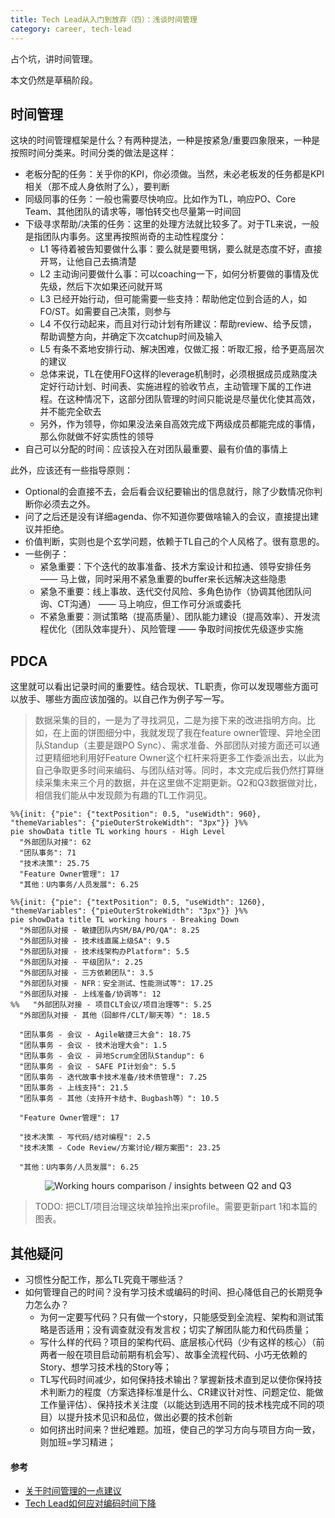 ```yaml
---
title: Tech Lead从入门到放弃（四）：浅谈时间管理
category: career, tech-lead
---
```


占个坑，讲时间管理。

<Summary WIP>本文仍然是草稿阶段。

## 时间管理

这块的时间管理框架是什么？有两种提法，一种是按紧急/重要四象限来，一种是按照时间分类来。时间分类的做法是这样：

* 老板分配的任务：关乎你的KPI，你必须做。当然，未必老板发的任务都是KPI相关（那不成人身依附了么），要判断
* 同级同事的任务：一般也需要尽快响应。比如作为TL，响应PO、Core Team、其他团队的请求等，哪怕转交也尽量第一时间回
* 下级寻求帮助/决策的任务：这里的处理方法就比较多了。对于TL来说，一般是指团队内事务。这里再按照尚奇的主动性程度分：
  * L1 等待着被告知要做什么事：要么就是要甩锅，要么就是态度不好，直接开骂，让他自己去搞清楚
  * L2 主动询问要做什么事：可以coaching一下，如何分析要做的事情及优先级，然后下次如果还问就开骂
  * L3 已经开始行动，但可能需要一些支持：帮助他定位到合适的人，如FO/ST。如需要自己决策，则参与
  * L4 不仅行动起来，而且对行动计划有所建议：帮助review、给予反馈，帮助调整方向，并确定下次catchup时间及输入
  * L5 有条不紊地安排行动、解决困难，仅做汇报：听取汇报，给予更高层次的建议
  * 总体来说，TL在使用FO这样的leverage机制时，必须根据成员成熟度决定好行动计划、时间表、实施进程的验收节点，主动管理下属的工作进程。在这种情况下，这部分团队管理的时间只能说是尽量优化使其高效，并不能完全砍去
  * 另外，作为领导，你如果没法亲自高效完成下两级成员都能完成的事情，那么你就做不好实质性的领导
* 自己可以分配的时间：应该投入在对团队最重要、最有价值的事情上

此外，应该还有一些指导原则：
* Optional的会直接不去，会后看会议纪要输出的信息就行，除了少数情况你判断你必须去之外。
* 问了之后还是没有详细agenda、你不知道你要做啥输入的会议，直接提出建议并拒绝。
* 价值判断，实则也是个玄学问题，依赖于TL自己的个人风格了。很有意思的。
* 一些例子：
  * 紧急重要：下个迭代的故事准备、技术方案设计和拉通、领导安排任务 —— 马上做，同时采用不紧急重要的buffer来长远解决这些隐患
  * 紧急不重要：线上事故、迭代交付风险、多角色协作（协调其他团队问询、CT沟通） —— 马上响应，但工作可分派或委托
  * 不紧急重要：测试策略（提高质量）、团队能力建设（提高效率）、开发流程优化（团队效率提升）、风险管理 —— 争取时间按优先级逐步实施

## PDCA

这里就可以看出记录时间的重要性。结合现状、TL职责，你可以发现哪些方面可以放手、哪些方面应该加强的。以自己作为例子写一写。

> 数据采集的目的，一是为了寻找洞见，二是为接下来的改进指明方向。比如，在上面的饼图细分中，我就发现了我在feature owner管理、异地全团队Standup（主要是跟PO Sync）、需求准备、外部团队对接方面还可以通过更精细地利用好Feature Owner这个杠杆来将更多工作委派出去，以此为自己争取更多时间来编码、与团队结对等。同时，本文完成后我仍然打算继续采集未来三个月的数据，并在这里做不定期更新。Q2和Q3数据做对比，相信我们能从中发现颇为有趣的TL工作洞见。

```mermaid
%%{init: {"pie": {"textPosition": 0.5, "useWidth": 960}, "themeVariables": {"pieOuterStrokeWidth": "3px"}} }%%
pie showData title TL working hours - High Level
  "外部团队对接": 62
  "团队事务": 71
  "技术决策": 25.75
  "Feature Owner管理": 17
  "其他：U内事务/人员发展": 6.25
```

```mermaid
%%{init: {"pie": {"textPosition": 0.5, "useWidth": 1260}, "themeVariables": {"pieOuterStrokeWidth": "3px"}} }%%
pie showData title TL working hours - Breaking Down
  "外部团队对接 - 敏捷团队内SM/BA/PO/QA": 8.25
  "外部团队对接 - 技术线直属上级SA": 9.5
  "外部团队对接 - 技术线架构办Platform": 5.5
  "外部团队对接 - 平级团队": 2.25
  "外部团队对接 - 三方依赖团队": 3.5
  "外部团队对接 - NFR：安全测试、性能测试等": 17.25
  "外部团队对接 - 上线准备/协调等": 12
%%   "外部团队对接 - 项目CLT会议/项目治理等": 5.25
  "外部团队对接 - 其他（回邮件/CLT/聊天等）": 18.5
  
  "团队事务 - 会议 - Agile敏捷三大会": 18.75
  "团队事务 - 会议 - 技术治理大会": 1.5
  "团队事务 - 会议 - 异地Scrum全团队Standup": 6
  "团队事务 - 会议 - SAFE PI计划会": 5.5
  "团队事务 - 迭代故事卡技术准备/技术债管理": 7.25
  "团队事务 - 上线支持": 21.5
  "团队事务 - 其他（支持开卡结卡、Bugbash等）": 10.5

  "Feature Owner管理": 17

  "技术决策 - 写代码/结对编程": 2.5
  "技术决策 - Code Review/方案讨论/糊方案图": 23.25

  "其他：U内事务/人员发展": 6.25
```

<p align="center" >
  <img
    src="https://cdn.jsdelivr.net/gh/EthanLin-TWer/blog@gh-pages/_images/2023-08-05-working-hours-and-focus-refinement.png"
    alt="Working hours comparison / insights between Q2 and Q3"
  />
</p>

> TODO: 把CLT/项目治理这块单独拎出来profile。需要更新part 1和本篇的图表。

## 其他疑问

* 习惯性分配工作，那么TL究竟干哪些活？
* 如何管理自己的时间？没有学习技术或编码的时间、担心降低自己的长期竞争力怎么办？
  * 为何一定要写代码？只有做一个story，只能感受到全流程、架构和测试策略是否适用；没有调查就没有发言权；切实了解团队能力和代码质量；
  * 写什么样的代码？项目的架构代码、底层核心代码（少有这样的核心）（前两者一般在项目启动前期有机会写）、故事全流程代码、小巧无依赖的Story、想学习技术栈的Story等；
  * TL写代码时间减少，如何保持技术输出？掌握新技术直到足以使你保持技术判断力的程度（方案选择标准是什么、CR建议针对性、问题定位、能做工作量评估）、保持技术关注度（以能达到选用不同的技术栈完成不同的项目）以提升技术见识和品位，做出必要的技术创新
  * 如何挤出时间来？世纪难题。加班，使自己的学习方向与项目方向一致，则加班=学习精进；

#### 参考

* [关于时间管理的一点建议](https://juejin.cn/post/7225941608225652773)
* [Tech Lead如何应对编码时间下降](https://zhuanlan.zhihu.com/p/518921041)
